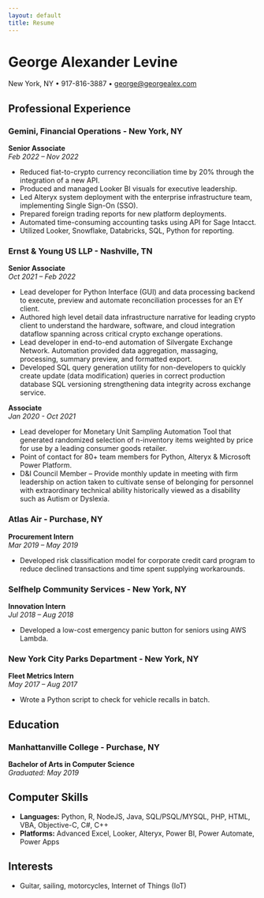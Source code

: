 ```yaml
---
layout: default
title: Resume
---
```


# George Alexander Levine
New York, NY • 917-816-3887 • [george@georgealex.com](mailto:george@georgealex.com)

## Professional Experience

### Gemini, Financial Operations - New York, NY
**Senior Associate**  
_Feb 2022 – Nov 2022_
- Reduced fiat-to-crypto currency reconciliation time by 20% through the integration of a new API.
- Produced and managed Looker BI visuals for executive leadership.
- Led Alteryx system deployment with the enterprise infrastructure team, implementing Single Sign-On (SSO).
- Prepared foreign trading reports for new platform deployments.
- Automated time-consuming accounting tasks using API for Sage Intacct.
- Utilized Looker, Snowflake, Databricks, SQL, Python for reporting.

### Ernst & Young US LLP - Nashville, TN
**Senior Associate**  
_Oct 2021 – Feb 2022_
- Lead developer for Python Interface (GUI) and data processing backend to execute, preview and automate reconciliation processes for an EY client.
- Authored high level detail data infrastructure narrative for leading crypto client to understand the hardware, software, and cloud integration dataflow spanning across critical crypto exchange operations.
- Lead developer in end-to-end automation of Silvergate Exchange Network. Automation provided data aggregation, massaging, processing, summary preview, and formatted export.
- Developed SQL query generation utility for non-developers to quickly create update (data modification) queries in correct production database SQL versioning strengthening data integrity across exchange service.

**Associate**  
_Jan 2020 - Oct 2021_
- Lead developer for Monetary Unit Sampling Automation Tool that generated randomized selection of n-inventory items weighted by price for use by a leading consumer goods retailer.
- Point of contact for 80+ team members for Python, Alteryx & Microsoft Power Platform.
- D&I Council Member – Provide monthly update in meeting with firm leadership on action taken to cultivate sense of belonging for personnel with extraordinary technical ability historically viewed as a disability such as Autism or Dyslexia.

### Atlas Air - Purchase, NY
**Procurement Intern**  
_Mar 2019 – May 2019_
- Developed risk classification model for corporate credit card program to reduce declined transactions and time spent supplying workarounds.

### Selfhelp Community Services - New York, NY
**Innovation Intern**  
_Jul 2018 – Aug 2018_
- Developed a low-cost emergency panic button for seniors using AWS Lambda.

### New York City Parks Department - New York, NY
**Fleet Metrics Intern**  
_May 2017 – Aug 2017_
- Wrote a Python script to check for vehicle recalls in batch.

## Education

### Manhattanville College - Purchase, NY
**Bachelor of Arts in Computer Science**  
_Graduated: May 2019_

## Computer Skills

- **Languages:** Python, R, NodeJS, Java, SQL/PSQL/MYSQL, PHP, HTML, VBA, Objective-C, C#, C++
- **Platforms:** Advanced Excel, Looker, Alteryx, Power BI, Power Automate, Power Apps

## Interests

- Guitar, sailing, motorcycles, Internet of Things (IoT)